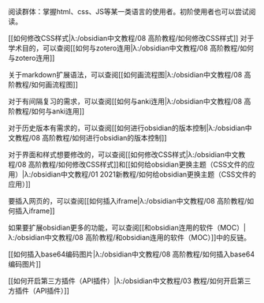 阅读群体：掌握html、css、JS等某一类语言的使用者。初阶使用者也可以尝试阅读。


[[如何修改CSS样式|λ:/obsidian中文教程/08 高阶教程/如何修改CSS样式]]
对于学术目的，可以查阅[[如何与zotero连用|λ:/obsidian中文教程/08 高阶教程/如何与zotero连用]]

关于markdown扩展语法，可以查阅[[如何画流程图|λ:/obsidian中文教程/08 高阶教程/如何画流程图]]

对于有间隔复习的需求，可以查阅[[如何与anki连用|λ:/obsidian中文教程/08 高阶教程/如何与anki连用]]

对于历史版本有需求的，可以查阅[[如何进行obsidian的版本控制|λ:/obsidian中文教程/08 高阶教程/如何进行obsidian的版本控制]]

对于界面和样式想要修改的，可以查阅[[如何修改CSS样式|λ:/obsidian中文教程/08 高阶教程/如何修改CSS样式]]和[[如何给obsidian更换主题（CSS文件的应用）|λ:/obsidian中文教程/01 2021新教程/如何给obsidian更换主题（CSS文件的应用）]]

要插入网页的，可以查阅[[如何插入iframe|λ:/obsidian中文教程/08 高阶教程/如何插入iframe]]

如果要扩展obsidian更多的功能，可以查阅[[和obsidian连用的软件（MOC）|λ:/obsidian中文教程/08 高阶教程/和obsidian连用的软件（MOC）]]中的反链。

[[如何插入base64编码图片|λ:/obsidian中文教程/08 高阶教程/如何插入base64编码图片]]

[[如何开启第三方插件（API插件）|λ:/obsidian中文教程/03 教程/如何开启第三方插件（API插件）]]